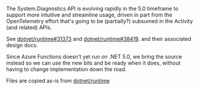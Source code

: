 ﻿The System.Diagnostics API is evolving rapidly in the 5.0 timeframe 
to support more intuitive and streamline usage, driven in part from 
the OpenTelemetry effort that's going to be (partially?) subsumed 
in the Activity (and related) APIs.

See [dotnet/runtime#31373](https://github.com/dotnet/runtime/issues/31373)
and [dotnet/runtime#38419](https://github.com/dotnet/runtime/issues/38419).
and their associated design docs.

Since Azure Functions doesn't yet run on .NET 5.0, we bring the source 
instead so we can use the new bits and be ready when it does, without 
having to change implementation down the road.

Files are copied as-is from [dotnet/runtime](https://github.com/dotnet/runtime/tree/master/src/libraries/System.Diagnostics.DiagnosticSource/src/System/Diagnostics)
